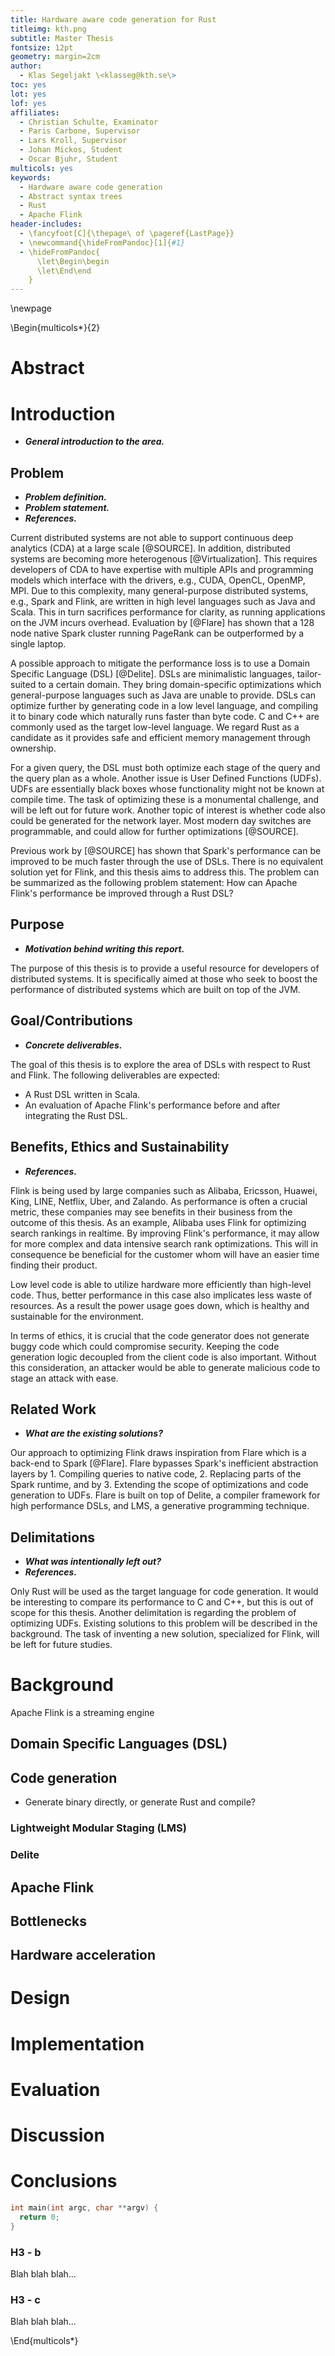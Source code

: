 ```yaml
---
title: Hardware aware code generation for Rust
titleimg: kth.png
subtitle: Master Thesis
fontsize: 12pt
geometry: margin=2cm
author:
  - Klas Segeljakt \<klasseg@kth.se\>
toc: yes
lot: yes
lof: yes
affiliates:
  - Christian Schulte, Examinator
  - Paris Carbone, Supervisor
  - Lars Kroll, Supervisor
  - Johan Mickos, Student
  - Oscar Bjuhr, Student
multicols: yes
keywords: 
  - Hardware aware code generation
  - Abstract syntax trees
  - Rust
  - Apache Flink
header-includes:
  - \fancyfoot[C]{\thepage\ of \pageref{LastPage}}
  - \newcommand{\hideFromPandoc}[1]{#1}
  - \hideFromPandoc{
      \let\Begin\begin
      \let\End\end
    }
---
```


\newpage

\Begin{multicols*}{2}

# Abstract

# Introduction

* ***General introduction to the area.***

<!--## Background-->

<!--* Brief background-->
<!--* References-->

## Problem

* ***Problem definition.***
* ***Problem statement.***
* ***References.***

Current distributed systems are not able to support continuous deep analytics (CDA) at a large scale [@SOURCE]. In addition, distributed systems are becoming more heterogenous [@Virtualization]. This requires developers of CDA to have expertise with multiple APIs and programming models which interface with the drivers, e.g., CUDA, OpenCL, OpenMP, MPI. Due to this complexity, many general-purpose distributed systems, e.g., Spark and Flink, are written in high level languages such as Java and Scala. This in turn sacrifices performance for clarity, as running applications on the JVM incurs overhead. Evaluation by [@Flare] has shown that a 128 node native Spark cluster running PageRank can be outperformed by a single laptop.

A possible approach to mitigate the performance loss is to use a Domain Specific Language (DSL) [@Delite]. DSLs are minimalistic languages, tailor-suited to a certain domain. They bring domain-specific optimizations which general-purpose languages such as Java are unable to provide. DSLs can optimize further by generating code in a low level language, and compiling it to binary code which naturally runs faster than byte code. C and C++ are commonly used as the target low-level language. We regard Rust as a candidate as it provides safe and efficient memory management through ownership.

For a given query, the DSL must both optimize each stage of the query and the query plan as a whole. Another issue is User Defined Functions (UDFs). UDFs are essentially black boxes whose functionality might not be known at compile time. The task of optimizing these is a monumental challenge, and will be left out for future work. Another topic of interest is whether code also could be generated for the network layer. Most modern day switches are programmable, and could allow for further optimizations [@SOURCE].

Previous work by [@SOURCE] has shown that Spark's performance can be improved to be much faster through the use of DSLs. There is no equivalent solution yet for Flink, and this thesis aims to address this. The problem can be summarized as the following problem statement: How can Apache Flink's performance be improved through a Rust DSL?

## Purpose

* ***Motivation behind writing this report.***

The purpose of this thesis is to provide a useful resource for developers of distributed systems. It is specifically aimed at those who seek to boost the performance of distributed systems which are built on top of the JVM.

## Goal/Contributions

* ***Concrete deliverables.***

The goal of this thesis is to explore the area of DSLs with respect to Rust and Flink. The following deliverables are expected:

* A Rust DSL written in Scala.
* An evaluation of Apache Flink's performance before and after integrating the Rust DSL.

## Benefits, Ethics and Sustainability

* ***References.***

Flink is being used by large companies such as Alibaba, Ericsson, Huawei, King, LINE, Netflix, Uber, and Zalando. As performance is often a crucial metric, these companies may see benefits in their business from the outcome of this thesis. As an example, Alibaba uses Flink for optimizing search rankings in realtime. By improving Flink's performance, it may allow for more complex and data intensive search rank optimizations. This will in consequence be beneficial for the customer whom will have an easier time finding their product.

Low level code is able to utilize hardware more efficiently than high-level code. Thus, better performance in this case also implicates less waste of resources. As a result the power usage goes down, which is healthy and sustainable for the environment.

In terms of ethics, it is crucial that the code generator does not generate buggy code which could compromise security. Keeping the code generation logic decoupled from the client code is also important. Without this consideration, an attacker would be able to generate malicious code to stage an attack with ease.

## Related Work

* ***What are the existing solutions?***

Our approach to optimizing Flink draws inspiration from Flare which is a back-end to Spark [@Flare]. Flare bypasses Spark's inefficient abstraction layers by 1. Compiling queries to native code, 2. Replacing parts of the Spark runtime, and by 3. Extending the scope of optimizations and code generation to UDFs. Flare is built on top of Delite, a compiler framework for high performance DSLs, and LMS, a generative programming technique.



## Delimitations

* ***What was intentionally left out?***
* ***References.***

Only Rust will be used as the target language for code generation. It would be interesting to compare its performance to C and C++, but this is out of scope for this thesis. Another delimitation is regarding the problem of optimizing UDFs. Existing solutions to this problem will be described in the background. The task of inventing a new solution, specialized for Flink, will be left for future studies.

<!--## Methodology/Methods-->

<!--* ***Research methodology.***-->

<!--## Outline-->

<!--* ***Description of report.***-->

# Background

Apache Flink is a streaming engine

## Domain Specific Languages (DSL)

## Code generation

* Generate binary directly, or generate Rust and compile?

### Lightweight Modular Staging (LMS)

### Delite

## Apache Flink

## Bottlenecks

## Hardware acceleration

# Design

# Implementation

# Evaluation

# Discussion

# Conclusions

```{.c caption="Hello"}
int main(int argc, char **argv) {
  return 0;
}
```


### H3 - b
Blah blah blah...

### H3 - c
Blah blah blah...



\End{multicols*}

